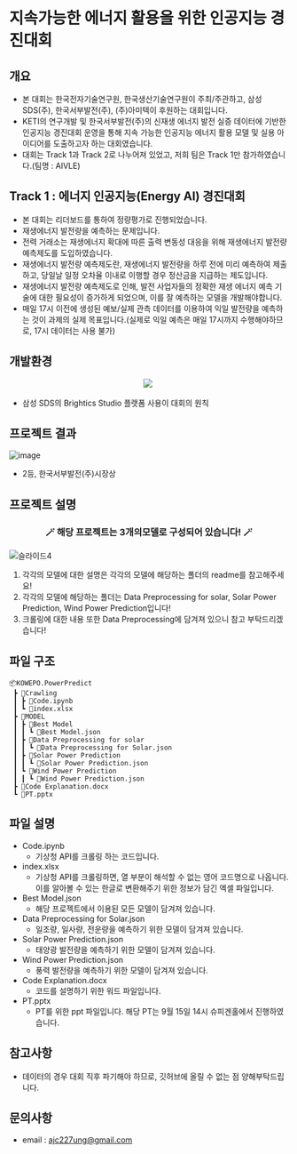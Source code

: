 # 지속가능한 에너지 활용을 위한 인공지능 경진대회

## 개요
* 본 대회는 한국전자기술연구원, 한국생산기술연구원이 주최/주관하고, 삼성SDS(주), 한국서부발전(주), (주)아미텍이 후원하는 대회입니다.
* KETI의 연구개발 및 한국서부발전(주)의 신재생 에너지 발전 실증 데이터에 기반한 인공지능 경진대회 운영을 통해 지속 가능한 인공지능 에너지 활용 모델 및 실용 아이디어를 도출하고자 하는 대회였습니다.
* 대회는 Track 1과 Track 2로 나누어져 있었고, 저희 팀은 Track 1만 참가하였습니다.(팀명 : AIVLE)

## Track 1 : 에너지 인공지능(Energy AI) 경진대회
* 본 대회는 리더보드를 통하여 정량평가로 진행되었습니다.
* 재생에너지 발전량을 예측하는 문제입니다.
* 전력 거래소는 재생에너지 확대에 따른 출력 변동성 대응을 위해 재생에너지 발전량 예측제도를 도입하였습니다.
* 재생에너지 발전량 예측제도란, 재생에너지 발전량을 하루 전에 미리 예측하여 제출하고, 당일날 일정 오차율 이내로 이행할 경우 정산금을 지급하는 제도입니다.
* 재생에너지 발전량 예측제도로 인해, 발전 사업자들의 정확한 재생 에너지 예측 기술에 대한 필요성이 증가하게 되었으며, 이를 잘 예측하는 모델을 개발해야합니다.
* 매일 17시 이전에 생성된 예보/실제 관측 데이터를 이용하여 익일 발전량을 예측하는 것이 과제의 실제 목표입니다.(실제로 익일 예측은 매일 17시까지 수행해야하므로, 17시 데이터는 사용 불가)

## 개발환경

<p align="center">
  <img src="https://img.shields.io/badge/Brightics Studio-1428A0?style=flat-square&logo=Samsung&logoColor=white"/></a>&nbsp
</p>

- 삼성 SDS의 Brightics Studio 플랫폼 사용이 대회의 원칙

## 프로젝트 결과
![image](https://user-images.githubusercontent.com/89781598/189381041-bfd51ac9-5c10-49f9-9b48-a3dba3f9a2fc.png)
- 2등, 한국서부발전(주)시장상

## 프로젝트 설명
<h3 align="center">🪄 해당 프로젝트는 3개의모델로 구성되어 있습니다! 🪄</h3>

![슬라이드4](https://user-images.githubusercontent.com/89781598/189539548-59d43959-ce0f-4185-b209-25c37fa67c11.JPG)

1. 각각의 모델에 대한 설명은 각각의 모델에 해당하는 폴더의 readme를 참고해주세요!<br>
2. 각각의 모델에 해당하는 폴더는 Data Preprocessing for solar, Solar Power Prediction, Wind Power Prediction입니다!
3. 크롤링에 대한 내용 또한 Data Preprocessing에 담겨져 있으니 참고 부탁드리겠습니다!

## 파일 구조
```
📦KOWEPO.PowerPredict
 ┣ 📂Crawling
 ┃ ┣ 📜Code.ipynb
 ┃ ┗ 📜index.xlsx
 ┣ 📂MODEL
 ┃ ┣ 📂Best Model
 ┃ ┃ ┗ 📜Best Model.json
 ┃ ┣ 📂Data Preprocessing for solar
 ┃ ┃ ┗ 📜Data Preprocessing for Solar.json
 ┃ ┣ 📂Solar Power Prediction
 ┃ ┃ ┗ 📜Solar Power Prediction.json
 ┃ ┗ 📂Wind Power Prediction
 ┃ ┃ ┗ 📜Wind Power Prediction.json
 ┣ 📜Code Explanation.docx
 ┗ 📜PT.pptx
```

## 파일 설명
- Code.ipynb
    - 기상청 API를 크롤링 하는 코드입니다.
- index.xlsx
    - 기상청 API를 크롤링하면, 열 부분이 해석할 수 없는 영어 코드명으로 나옵니다. 이를 알아볼 수 있는 한글로 변환해주기 위한 정보가 담긴 엑셀 파일입니다.
- Best Model.json
    - 해당 프로젝트에서 이용된 모든 모델이 담겨져 있습니다.
- Data Preprocessing for Solar.json
    - 일조량, 일사량, 전운량을 예측하기 위한 모델이 담겨져 있습니다.
- Solar Power Prediction.json
    - 태양광 발전량을 예측하기 위한 모델이 담겨져 있습니다.
- Wind Power Prediction.json
    - 풍력 발전량을 예측하기 위한 모델이 담겨져 있습니다.
- Code Explanation.docx
    - 코드를 설명하기 위한 워드 파일입니다.
- PT.pptx
    - PT를 위한 ppt 파일입니다. 해당 PT는 9월 15일 14시 슈피겐홀에서 진행하였습니다.

## 참고사항
- 데이터의 경우 대회 직후 파기해야 하므로, 깃허브에 올릴 수 없는 점 양해부탁드립니다.

## 문의사항
* email : ajc227ung@gmail.com

